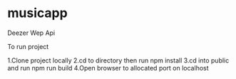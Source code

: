 # musicapp
Deezer Wep Api

To run project

1.Clone project locally
2.cd to directory then run npm install
3.cd into public and run npm run build
4.Open browser to allocated port on localhost
